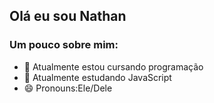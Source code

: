 ## Olá eu sou Nathan
### Um pouco sobre mim:

- 🔭 Atualmente estou cursando programação
- 🌱 Atualmente estudando JavaScript
- 😄 Pronouns:Ele/Dele
